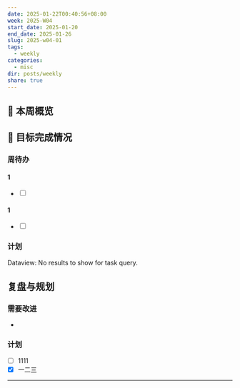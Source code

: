 ```yaml
---
date: 2025-01-22T00:40:56+08:00
week: 2025-W04
start_date: 2025-01-20
end_date: 2025-01-26
slug: 2025-w04-01
tags:
  - weekly
categories:
  - misc
dir: posts/weekly
share: true
---
```

## 📅 本周概览

## 🎯 目标完成情况
### 周待办
<div><h4><span></span><span class="dataview small-text">1</span></h4><div class="dataview result-group"><ul class="contains-task-list"><li data-task=" " class="dataview task-list-item"><input type="checkbox" class="dataview task-list-item-checkbox"><span></span></li></ul></div><h4><span></span><span class="dataview small-text">1</span></h4><div class="dataview result-group"><ul class="contains-task-list"><li data-task="x" class="dataview task-list-item is-checked"><input type="checkbox" class="dataview task-list-item-checkbox"><span></span></li></ul></div></div>

### 计划
<div><div class="dataview dataview-error-box"><p class="dataview dataview-error-message">Dataview: No results to show for task query.</p></div></div>

## 复盘与规划

### 需要改进
- 

### 计划
- [ ] 1111
- [x] 一二三

---
